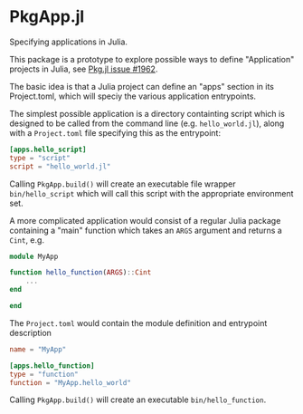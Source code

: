 # PkgApp.jl

Specifying applications in Julia.

This package is a prototype to explore possible ways to define "Application" projects in Julia, see [Pkg.jl issue #1962](https://github.com/JuliaLang/Pkg.jl/issues/1962).

The basic idea is that a Julia project can define an "apps" section in its Project.toml, which will speciy the various application entrypoints.

The simplest possible application is a directory containting script which is designed to be called from the command line (e.g. `hello_world.jl`), along with a `Project.toml` file specifying this as the entrypoint:
```toml
[apps.hello_script]
type = "script"
script = "hello_world.jl"
```

Calling `PkgApp.build()` will create an executable file wrapper `bin/hello_script` which will call this script with the appropriate environment set.

A more complicated application would consist of a regular Julia package containing a "main" function which takes an `ARGS` argument and returns a `Cint`, e.g.
```julia
module MyApp

function hello_function(ARGS)::Cint
    ...
end

end
```

The `Project.toml` would contain the module definition and entrypoint description
```toml
name = "MyApp"

[apps.hello_function]
type = "function"
function = "MyApp.hello_world"
```

Calling `PkgApp.build()` will create an executable `bin/hello_function`.